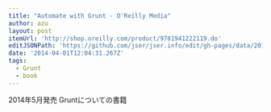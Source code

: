 ```yaml
---
title: "Automate with Grunt - O'Reilly Media"
author: azu
layout: post
itemUrl: 'http://shop.oreilly.com/product/9781941222119.do'
editJSONPath: 'https://github.com/jser/jser.info/edit/gh-pages/data/2014/04/index.json'
date: '2014-04-01T12:04:31.267Z'
tags:
  - Grunt
  - book
---
```

2014年5月発売
Gruntについての書籍
